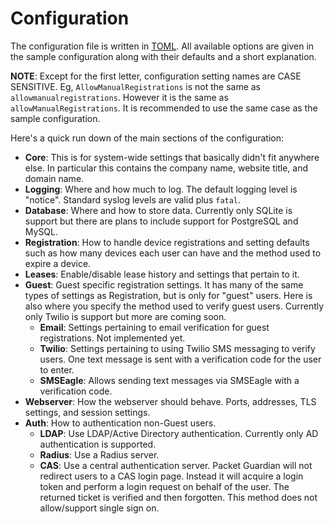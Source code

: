 # Configuration

The configuration file is written in [TOML](https://github.com/toml-lang/toml). All available options are given in the sample configuration along with their defaults and a short explanation.

**NOTE**: Except for the first letter, configuration setting names are CASE SENSITIVE. Eg, `AllowManualRegistrations` is not the same as `allowmanualregistrations`. However it is the same as `allowManualRegistrations`. It is recommended to use the same case as the sample configuration.

Here's a quick run down of the main sections of the configuration:

- **Core**: This is for system-wide settings that basically didn't fit anywhere else. In particular this contains the company name, website title, and domain name.
- **Logging**: Where and how much to log. The default logging level is "notice". Standard syslog levels are valid plus `fatal`.
- **Database**: Where and how to store data. Currently only SQLite is support but there are plans to include support for PostgreSQL and MySQL.
- **Registration**: How to handle device registrations and setting defaults such as how many devices each user can have and the method used to expire a device.
- **Leases**: Enable/disable lease history and settings that pertain to it.
- **Guest**: Guest specific registration settings. It has many of the same types of settings as Registration, but is only for "guest" users. Here is also where you specify the method used to verify guest users. Currently only Twilio is support but more are coming soon.
    - **Email**: Settings pertaining to email verification for guest registrations. Not implemented yet.
    - **Twilio**: Settings pertaining to using Twilio SMS messaging to verify users. One text message is sent with a verification code for the user to enter.
    - **SMSEagle**: Allows sending text messages via SMSEagle with a verification code.
- **Webserver**: How the webserver should behave. Ports, addresses, TLS settings, and session settings.
- **Auth**: How to authentication non-Guest users.
    - **LDAP**: Use LDAP/Active Directory authentication. Currently only AD authentication is supported.
    - **Radius**: Use a Radius server.
    - **CAS**: Use a central authentication server. Packet Guardian will not redirect users to a CAS login page. Instead it will acquire a login token and perform a login request on behalf of the user. The returned ticket is verified and then forgotten. This method does not allow/support single sign on.
